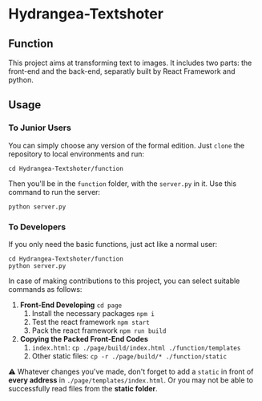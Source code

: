 # Hydrangea-Textshoter
## Function

This project aims at transforming text to images. It includes two parts: the front-end and the back-end, separatly built by React Framework and python.

## Usage

### To Junior Users

You can simply choose any version of the formal edition. Just ```clone``` the repository to local environments and run:

```
cd Hydrangea-Textshoter/function
```

Then you'll be in the ```function``` folder, with the ```server.py``` in it. Use this command to run the server:

```
python server.py
```

### To Developers

If you only need the basic functions, just act like a normal user: 

```
cd Hydrangea-Textshoter/function
python server.py
```

In case of making contributions to this project, you can select suitable commands as follows: 

1. **Front-End Developing** ```cd page```
   1. Install the necessary packages ```npm i```
   2. Test the react framework ```npm start```
   3. Pack the react framework ```npm run build```
2. **Copying the Packed Front-End Codes**
   1. ```index.html```: ```cp ./page/build/index.html ./function/templates```
   2. Other static files: ```cp -r ./page/build/* ./function/static```

⚠️ Whatever changes you've made, don't forget to add a ```static``` in front of **every address** in ```./page/templates/index.html```. Or you may not be able to successfully read files from the **static folder**.

